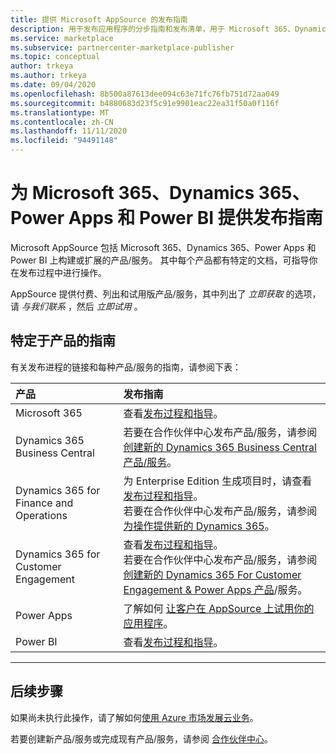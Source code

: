 ```yaml
---
title: 提供 Microsoft AppSource 的发布指南
description: 用于发布应用程序的分步指南和发布清单，用于 Microsoft 365、Dynamics 365、电源应用和 Power BI 的 Microsoft AppSource。
ms.service: marketplace
ms.subservice: partnercenter-marketplace-publisher
ms.topic: conceptual
author: trkeya
ms.author: trkeya
ms.date: 09/04/2020
ms.openlocfilehash: 8b500a87613dee094c63e71fc76fb751d72aa049
ms.sourcegitcommit: b4880683d23f5c91e9901eac22ea31f50a0f116f
ms.translationtype: MT
ms.contentlocale: zh-CN
ms.lasthandoff: 11/11/2020
ms.locfileid: "94491148"
---
```

# <a name="offer-publishing-guide-for-microsoft-365-dynamics-365-power-apps-and-power-bi"></a>为 Microsoft 365、Dynamics 365、Power Apps 和 Power BI 提供发布指南

Microsoft AppSource 包括 Microsoft 365、Dynamics 365、Power Apps 和 Power BI 上构建或扩展的产品/服务。 其中每个产品都有特定的文档，可指导你在发布过程中进行操作。 

AppSource 提供付费、列出和试用版产品/服务，其中列出了 *立即获取* 的选项，请 *与我们联系* ，然后 *立即试用* 。

## <a name="product-specific-guides"></a>特定于产品的指南

有关发布进程的链接和每种产品/服务的指南，请参阅下表：

| 产品    | 发布指南  |
| :------------------- | :-------------------|
| Microsoft 365 | 查看[发布过程和指导](/office/dev/store/submit-to-appsource-via-partner-center)。 |
| Dynamics 365 Business Central | 若要在合作伙伴中心发布产品/服务，请参阅 [创建新的 Dynamics 365 Business Central 产品/服务](./partner-center-portal/create-new-business-central-offer.md)。 |
| Dynamics 365 for Finance and Operations | 为 Enterprise Edition 生成项目时，请查看[发布过程和指导](/dynamics365/fin-ops-core/dev-itpro/lcs-solutions/lcs-solutions-app-source)。<br/>若要在合作伙伴中心发布产品/服务，请参阅 [为操作提供新的 Dynamics 365](./partner-center-portal/create-new-operations-offer.md)。  |
| Dynamics 365 for Customer Engagement | 查看[发布过程和指导](/dynamics365/customer-engagement/developer/publish-app-appsource)。<br/>若要在合作伙伴中心发布产品/服务，请参阅 [创建新的 Dynamics 365 For Customer Engagement & Power Apps 产品](./partner-center-portal/create-new-customer-engagement-offer.md)/服务。  |
| Power Apps | 了解如何 [让客户在 AppSource 上试用你的应用程序](https://powerapps.microsoft.com/blog/appsource-test-drive/)。 |
| Power BI | 查看[发布过程和指导](/power-bi/developer/office-store)。 |

---

## <a name="next-steps"></a>后续步骤

如果尚未执行此操作，请了解如何[使用 Azure 市场发展云业务](https://azuremarketplace.microsoft.com/sell)。

若要创建新产品/服务或完成现有产品/服务，请参阅 [合作伙伴中心](https://partner.microsoft.com/dashboard/account/v3/enrollment/introduction/partnership)。
